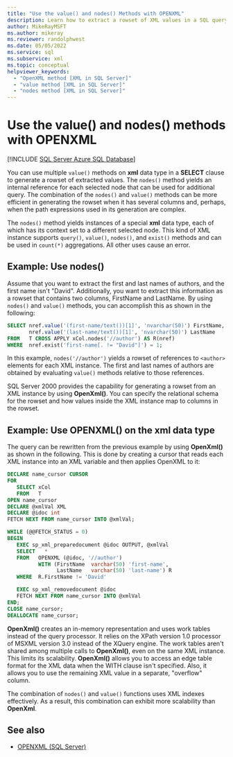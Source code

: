 ```yaml
---
title: "Use the value() and nodes() Methods with OPENXML"
description: Learn how to extract a rowset of XML values in a SQL query using the value() and nodes() methods or the OpenXML() method.
author: MikeRayMSFT
ms.author: mikeray
ms.reviewer: randolphwest
ms.date: 05/05/2022
ms.service: sql
ms.subservice: xml
ms.topic: conceptual
helpviewer_keywords:
  - "OpenXML method [XML in SQL Server]"
  - "value method [XML in SQL Server]"
  - "nodes method [XML in SQL Server]"
---
```

# Use the value() and nodes() methods with OPENXML

[!INCLUDE [SQL Server Azure SQL Database](../../includes/applies-to-version/sql-asdb-asdbmi.md)]

You can use multiple `value()` methods on **xml** data type in a **SELECT** clause to generate a rowset of extracted values. The `nodes()` method yields an internal reference for each selected node that can be used for additional query. The combination of the `nodes()` and `value()` methods can be more efficient in generating the rowset when it has several columns and, perhaps, when the path expressions used in its generation are complex.

The `nodes()` method yields instances of a special **xml** data type, each of which has its context set to a different selected node. This kind of XML instance supports `query()`, `value()`, `nodes()`, and `exist()` methods and can be used in `count(*)` aggregations. All other uses cause an error.

## Example: Use nodes()

Assume that you want to extract the first and last names of authors, and the first name isn't "David". Additionally, you want to extract this information as a rowset that contains two columns, FirstName and LastName. By using `nodes()` and `value()` methods, you can accomplish this as shown in the following:

```sql
SELECT nref.value('(first-name/text())[1]', 'nvarchar(50)') FirstName,
       nref.value('(last-name/text())[1]', 'nvarchar(50)') LastName
FROM   T CROSS APPLY xCol.nodes('//author') AS R(nref)
WHERE  nref.exist('first-name[. != "David"]') = 1;
```

In this example, `nodes('//author')` yields a rowset of references to `<author>` elements for each XML instance. The first and last names of authors are obtained by evaluating `value()` methods relative to those references.

SQL Server 2000 provides the capability for generating a rowset from an XML instance by using **OpenXml()**. You can specify the relational schema for the rowset and how values inside the XML instance map to columns in the rowset.

## Example: Use OPENXML() on the xml data type

The query can be rewritten from the previous example by using **OpenXml()** as shown in the following. This is done by creating a cursor that reads each XML instance into an XML variable and then applies OpenXML to it:

```sql
DECLARE name_cursor CURSOR
FOR
   SELECT xCol
   FROM   T
OPEN name_cursor
DECLARE @xmlVal XML
DECLARE @idoc int
FETCH NEXT FROM name_cursor INTO @xmlVal;

WHILE (@@FETCH_STATUS = 0)
BEGIN
   EXEC sp_xml_preparedocument @idoc OUTPUT, @xmlVal
   SELECT   *
   FROM   OPENXML (@idoc, '//author')
          WITH (FirstName  varchar(50) 'first-name',
                LastName   varchar(50) 'last-name') R
   WHERE  R.FirstName != 'David'

   EXEC sp_xml_removedocument @idoc
   FETCH NEXT FROM name_cursor INTO @xmlVal
END;
CLOSE name_cursor;
DEALLOCATE name_cursor;
```

**OpenXml()** creates an in-memory representation and uses work tables instead of the query processor. It relies on the XPath version 1.0 processor of MSXML version 3.0 instead of the XQuery engine. The work tables aren't shared among multiple calls to **OpenXml()**, even on the same XML instance. This limits its scalability. **OpenXml()** allows you to access an edge table format for the XML data when the WITH clause isn't specified. Also, it allows you to use the remaining XML value in a separate, "overflow" column.

The combination of `nodes()` and `value()` functions uses XML indexes effectively. As a result, this combination can exhibit more scalability than **OpenXml**.

## See also

- [OPENXML &#40;SQL Server&#41;](../../relational-databases/xml/openxml-sql-server.md)
